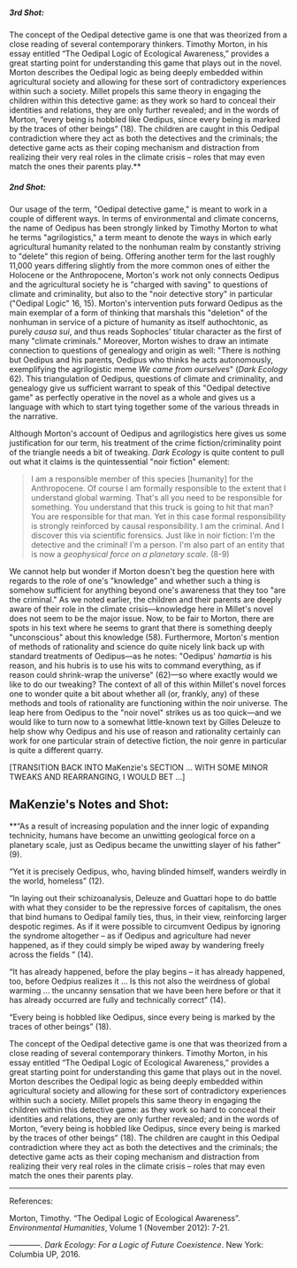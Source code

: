 ##### 3rd Shot:

The concept of the Oedipal detective game is one that was theorized from a close reading of several contemporary thinkers. Timothy Morton, in his essay entitled “The Oedipal Logic of Ecological Awareness,” provides a great starting point for understanding this game that plays out in the novel. Morton describes the Oedipal logic as being deeply embedded within agricultural society and allowing for these sort of contradictory experiences within such a society. Millet propels this same theory in engaging the children within this detective game: as they work so hard to conceal their identities and relations, they are only further revealed; and in the words of Morton, “every being is hobbled like Oedipus, since every being is marked by the traces of other beings” (18). The children are caught in this Oedipal contradiction where they act as both the detectives and the criminals; the detective game acts as their coping mechanism and distraction from realizing their very real roles in the climate crisis – roles that may even match the ones their parents play.**



##### 2nd Shot:

Our usage of the term, "Oedipal detective game," is meant to work in a couple of different ways.  In terms of environmental and climate concerns, the name of Oedipus has been strongly linked by Timothy Morton to what he terms "agrilogistics,"  a term meant to denote the ways in which early agricultural humanity related to the nonhuman realm by constantly striving to "delete" this region of being. Offering another term for the last roughly 11,000 years differing slightly from the more common ones of either the Holocene or the Anthropocene, Morton's work not only connects Oedipus and the agricultural society he is "charged with saving" to questions of climate and criminality, but also to the "noir detective story" in particular ("Oedipal Logic" 16, 15). Morton's intervention puts forward Oedipus as the main exemplar of a form of thinking that marshals this "deletion" of the nonhuman in service of a picture of humanity as itself authochtonic, as purely *causa sui*, and thus reads Sophocles' titular character as the first of many "climate criminals." Moreover, Morton wishes to draw an intimate connection to questions of genealogy and origin as well: "There is nothing but Oedipus and his parents, Oedipus who thinks he acts autonomously, exemplifying the agrilogistic meme *We came from ourselves*" (*Dark Ecology* 62). This triangulation of Oedipus, questions of climate and criminality, and genealogy give us sufficient warrant to speak of this "Oedipal detective game" as perfectly operative in the novel as a whole and gives us a language with which to start tying together some of the various threads in the narrative.

Although Morton's account of Oedipus and agrilogistics here gives us some justification for our term, his treatment of the crime fiction/criminality point of the triangle needs a bit of tweaking. *Dark Ecology* is quite content to pull out what it claims is the quintessential "noir fiction" element: 

>I am a responsible member of this species [humanity] for the Anthropocene. Of course I am formally responsible to the extent that I understand global warming. That's all you need to be responsible for something. You understand that this truck is going to hit that man? You are responsible for that man. Yet in this case formal responsibility is strongly reinforced by causal responsibility. I am the criminal. And I discover this via scientific forensics. Just like in noir fiction: I'm the detective and the criminal! I'm a person. I'm also part of an entity that is now a *geophysical force on a planetary scale.* (8-9)

We cannot help but wonder if Morton doesn't beg the question here with regards to the role of one's "knowledge" and whether such a thing is somehow sufficient for anything beyond one's awareness that they too "are the criminal." As we noted earlier, the children and their parents are deeply aware of their role in the climate crisis—knowledge here in Millet's novel does not seem to be the major issue. Now, to be fair to Morton, there are spots in his text where he seems to grant that there is something deeply "unconscious" about this knowledge (58). Furthermore, Morton's mention of methods of rationality and science do quite nicely link back up with standard treatments of Oedipus—as he notes: "Oedipus' *hamartia* is his reason, and his hubris is to use his wits to command everything, as if reason could shrink-wrap the universe" (62)—so where exactly would we like to do our tweaking? The context of all of this within Millet's novel forces one to wonder quite a bit about whether all (or, frankly, any) of these methods and tools of rationality are functioning within the noir universe. The leap here from Oedipus to the "noir novel" strikes us as too quick—and we would like to turn now to a somewhat little-known text by Gilles Deleuze to help show why Oedipus and his use of reason and rationality certainly can work for one particular strain of detective fiction, the noir genre in particular is quite a different quarry.

[TRANSITION BACK INTO MaKenzie's SECTION ... WITH SOME MINOR TWEAKS AND REARRANGING, I WOULD BET ...]


## MaKenzie's Notes and Shot:

**“As a result of increasing population and the inner logic of expanding technicity, humans have become an unwitting geological force on a planetary scale, just as Oedipus became the unwitting slayer of his father” (9). 

  

“Yet it is precisely Oedipus, who, having blinded himself, wanders weirdly in the world, homeless” (12).

  

“In laying out their schizoanalysis, Deleuze and Guattari hope to do battle with what they consider to be the repressive forces of capitalism, the ones that bind humans to Oedipal family ties, thus, in their view, reinforcing larger despotic regimes. As if it were possible to circumvent Oedipus by ignoring the syndrome altogether – as if Oedipus and agriculture had never happened, as if they could simply be wiped away by wandering freely across the fields ” (14). 

  

“It has already happened, before the play begins – it has already happened, too, before Oedpius realizes it … Is this not also the weirdness of global warming … the uncanny sensation that we have been here before or that it has already occurred are fully and technically correct” (14).

  

“Every being is hobbled like Oedipus, since every being is marked by the traces of other beings” (18).

  

The concept of the Oedipal detective game is one that was theorized from a close reading of several contemporary thinkers. Timothy Morton, in his essay entitled “The Oedipal Logic of Ecological Awareness,” provides a great starting point for understanding this game that plays out in the novel. Morton describes the Oedipal logic as being deeply embedded within agricultural society and allowing for these sort of contradictory experiences within such a society. Millet propels this same theory in engaging the children within this detective game: as they work so hard to conceal their identities and relations, they are only further revealed; and in the words of Morton, “every being is hobbled like Oedipus, since every being is marked by the traces of other beings” (18). The children are caught in this Oedipal contradiction where they act as both the detectives and the criminals; the detective game acts as their coping mechanism and distraction from realizing their very real roles in the climate crisis – roles that may even match the ones their parents play.



* * *

References:

Morton, Timothy. “The Oedipal Logic of Ecological Awareness”. *Environmental Humanities*, Volume 1 (November 2012): 7-21.

————. *Dark Ecology:  For a Logic of Future Coexistence*. New York:  Columbia UP, 2016.